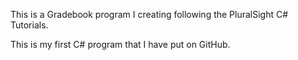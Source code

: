 This is a Gradebook program I creating following the PluralSight C# Tutorials.

This is my first C# program that I have put on GitHub.
